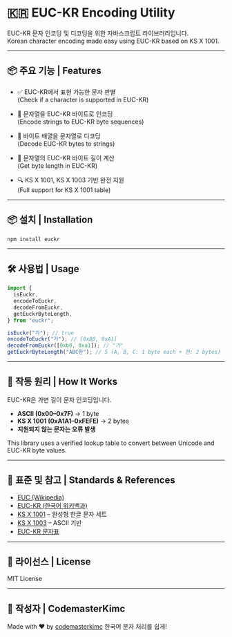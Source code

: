 # 🇰🇷 EUC-KR Encoding Utility

EUC-KR 문자 인코딩 및 디코딩을 위한 자바스크립트 라이브러리입니다.  
Korean character encoding made easy using EUC-KR based on KS X 1001.

---

## 📦 주요 기능 | Features

- ✅ EUC-KR에서 표현 가능한 문자 판별  
  (Check if a character is supported in EUC-KR)

- 🔡 문자열을 EUC-KR 바이트로 인코딩  
  (Encode strings to EUC-KR byte sequences)

- 🧾 바이트 배열을 문자열로 디코딩  
  (Decode EUC-KR bytes to strings)

- 📏 문자열의 EUC-KR 바이트 길이 계산  
  (Get byte length in EUC-KR)

- 🔍 KS X 1001, KS X 1003 기반 완전 지원  
  (Full support for KS X 1001 table)

---

## 📦 설치 | Installation

```bash
npm install euckr
```

---

## 🛠️ 사용법 | Usage

```js
import {
  isEuckr,
  encodeToEuckr,
  decodeFromEuckr,
  getEuckrByteLength,
} from "euckr";

isEuckr("가"); // true
encodeToEuckr("가"); // [0xB0, 0xA1]
decodeFromEuckr([0xb0, 0xa1]); // "가"
getEuckrByteLength("ABC한"); // 5 (A, B, C: 1 byte each + 한: 2 bytes)
```

---

## 🧠 작동 원리 | How It Works

EUC-KR은 가변 길이 문자 인코딩입니다.

- **ASCII (0x00–0x7F)** → 1 byte
- **KS X 1001 (0xA1A1–0xFEFE)** → 2 bytes
- **지원되지 않는 문자는 오류 발생**

This library uses a verified lookup table to convert between Unicode and EUC-KR byte values.

---

## 🧾 표준 및 참고 | Standards & References

- [EUC (Wikipedia)](https://en.wikipedia.org/wiki/Extended_Unix_Code?utm_source=chatgpt.com#EUC-KR)
- [EUC-KR (한국어 위키백과)](https://ko.wikipedia.org/wiki/EUC-KR)
- [KS X 1001](https://ko.wikipedia.org/wiki/KS_X_1001) – 완성형 한글 문자 세트
- [KS X 1003](https://ko.wikipedia.org/wiki/KS_X_1003) – ASCII 기반
- [EUC-KR 문자표](https://uic.io/ko/charset/show/euc-kr/)

---

## 📄 라이선스 | License

MIT License

---

## 👤 작성자 | CodemasterKimc

Made with ❤️ by [codemasterkimc](https://github.com/songk1992)
한국어 문자 처리를 쉽게!
